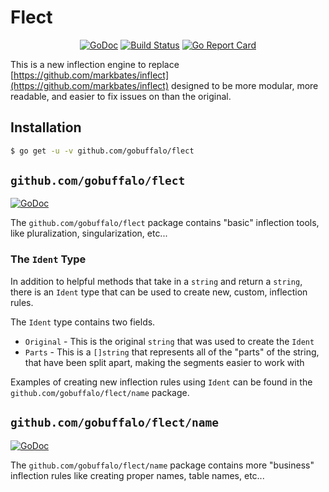 # Flect

<p align="center">
<a href="https://godoc.org/github.com/gobuffalo/flect"><img src="https://godoc.org/github.com/gobuffalo/flect?status.svg" alt="GoDoc" /></a>
<a href="https://travis-ci.org/gobuffalo/flect"><img src="https://travis-ci.org/gobuffalo/flect.svg?branch=master" alt="Build Status" /></a>
<a href="https://goreportcard.com/report/github.com/gobuffalo/flect"><img src="https://goreportcard.com/badge/github.com/gobuffalo/flect" alt="Go Report Card" /></a>
</p>

This is a new inflection engine to replace [https://github.com/markbates/inflect](https://github.com/markbates/inflect) designed to be more modular, more readable, and easier to fix issues on than the original.

## Installation

```bash
$ go get -u -v github.com/gobuffalo/flect
```

## `github.com/gobuffalo/flect`
<a href="https://godoc.org/github.com/gobuffalo/flect"><img src="https://godoc.org/github.com/gobuffalo/flect?status.svg" alt="GoDoc" /></a>

The `github.com/gobuffalo/flect` package contains "basic" inflection tools, like pluralization, singularization, etc...

### The `Ident` Type

In addition to helpful methods that take in a `string` and return a `string`, there is an `Ident` type that can be used to create new, custom, inflection rules.

The `Ident` type contains two fields.

* `Original` - This is the original `string` that was used to create the `Ident`
* `Parts` - This is a `[]string` that represents all of the "parts" of the string, that have been split apart, making the segments easier to work with

Examples of creating new inflection rules using `Ident` can be found in the `github.com/gobuffalo/flect/name` package.

## `github.com/gobuffalo/flect/name`
<a href="https://godoc.org/github.com/gobuffalo/flect/name"><img src="https://godoc.org/github.com/gobuffalo/flect/name?status.svg" alt="GoDoc" /></a>

The `github.com/gobuffalo/flect/name` package contains more "business" inflection rules like creating proper names, table names, etc...

